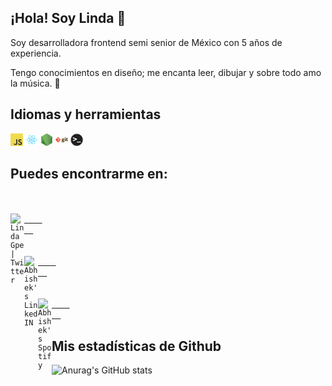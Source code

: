 ## ¡Hola! Soy Linda 👋

Soy desarrolladora frontend semi senior de México con 5 años de experiencia.

Tengo conocimientos en diseño; me encanta leer, dibujar y sobre todo amo la música. :musical_note:

## Idiomas y herramientas

<code><img height="20" src="https://raw.githubusercontent.com/github/explore/80688e429a7d4ef2fca1e82350fe8e3517d3494d/topics/javascript/javascript.png"></code>
<code><img height="20" src="https://raw.githubusercontent.com/github/explore/80688e429a7d4ef2fca1e82350fe8e3517d3494d/topics/react/react.png"></code>
<code><img height="20" src="https://raw.githubusercontent.com/github/explore/80688e429a7d4ef2fca1e82350fe8e3517d3494d/topics/nodejs/nodejs.png"></code>
<code><img height="20" src="https://raw.githubusercontent.com/github/explore/80688e429a7d4ef2fca1e82350fe8e3517d3494d/topics/git/git.png"></code>
<code><img height="20" src="https://raw.githubusercontent.com/github/explore/80688e429a7d4ef2fca1e82350fe8e3517d3494d/topics/terminal/terminal.png"></code>

## Puedes encontrarme en:

<code>
  <a href="https://twitter.com/shooterStar09">
    <img align="left" alt="Linda Gpe | Twitter" width="22px" src="https://raw.githubusercontent.com/peterthehan/peterthehan/master/assets/twitter.svg" />
  </a>
</code>
<code>
  <a href="https://www.linkedin.com/in/linda-guadalupe-lopez-rivera/">
    <img align="left" alt="Abhishek's LinkedIN" width="22px" src="https://raw.githubusercontent.com/peterthehan/peterthehan/master/assets/linkedin.svg" />
  </a>
</code>
<code>
  <a href="https://open.spotify.com/user/22xenl6lxfts3cnni27xknzmq?si=bed0438447914873">
    <img align="left" alt="Abhishek's Spotify" width="22px" src="https://raw.githubusercontent.com/peterthehan/peterthehan/master/assets/spotify.svg" />
  </a>
</code>

## Mis estadísticas de Github

![Anurag's GitHub stats](https://github-readme-stats.vercel.app/api?username=LindaLopezR&show_icons=true&theme=radical)
